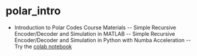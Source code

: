 # polar_intro
- Introduction to Polar Codes Course Materials
-- Simple Recursive Encoder/Decoder and Simulation in MATLAB
-- Simple Recursive Encoder/Decoder and Simulation in Python with Numba Acceleration
-- Try the [colab notebook](https://githubtocolab.com/henrypfister/polar_intro/blob/main/code/python/polar_notebook.ipynb)
